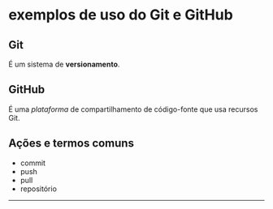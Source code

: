 # exemplos de uso do Git e GitHub

## Git

É um sistema de **versionamento**.

## GitHub

É uma _plataforma_ de compartilhamento de código-fonte que usa recursos Git.

## Ações e termos comuns

- commit
- push
- pull
- repositório

---
